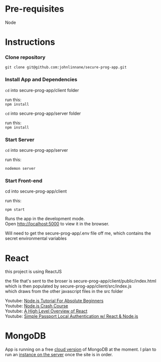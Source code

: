 # Pre-requisites

Node  

# Instructions
### Clone repository

`git clone git@github.com:johnlinnane/secure-prog-app.git`

### Install App and Dependencies

`cd` into secure-prog-app/client folder  

run this:  
`npm install`  


`cd` into secure-prog-app/server folder  

run this:  
`npm install`  


### Start Server

`cd` into secure-prog-app/server

run this:  

`nodemon server`

### Start Front-end

cd into secure-prog-app/client

run this:

`npm start`

Runs the app in the development mode.\
Open [http://localhost:5000](http://localhost:5000) to view it in the browser.  
  
Will need to get the secure-prog-app/.env file off me, which contains the secret environmental variables

# React

this project is using ReactJS

the file that's sent to the broser is secure-prog-app/client/public/index.html  
which is then populated by secure-prog-app/client/src/index.js  
which draws from the other javascript files in the src folder

Youtube: [Node.js Tutorial For Absolute Beginners](https://www.youtube.com/watch?v=U8XF6AFGqlc)  
Youtube: [Node.js Crash Course](https://www.youtube.com/watch?v=fBNz5xF-Kx4)  
Youtube: [A High Level Overview of React](https://www.youtube.com/watch?v=FRjlF74_EZk)  
Youtube: [Simple Passport Local Authentication w/ React & Node.js](https://www.youtube.com/watch?v=IUw_TgRhTBE)  

# MongoDB

App is running on a free [cloud version](https://https://www.mongodb.com/cloud/atlas) of MongoDB at the moment.
I plan to run an [instance on the server](https://docs.mongodb.com/guides/server/install/) once the site is in order.